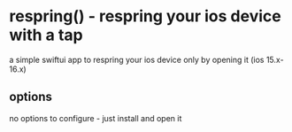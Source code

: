 # respring() - respring your ios device with a tap
a simple swiftui app to respring your ios device only by opening it (ios 15.x-16.x)

## options
no options to configure - just install and open it
